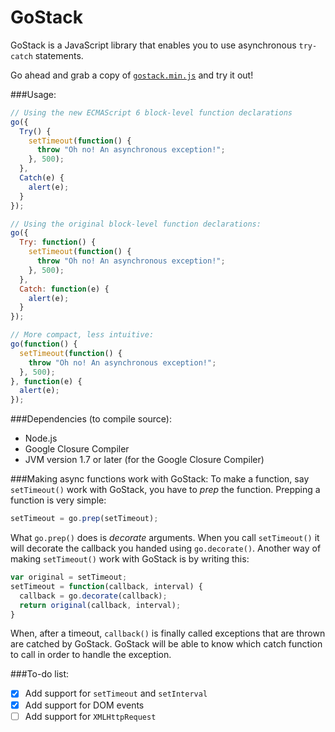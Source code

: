 GoStack
=======

GoStack is a JavaScript library that enables you to use asynchronous ``try-catch`` statements.

Go ahead and grab a copy of [``gostack.min.js``](https://raw.githubusercontent.com/bartjoyce/GoStack/master/bin/gostack.min.js) and try it out!

###Usage:
```javascript
// Using the new ECMAScript 6 block-level function declarations
go({
  Try() {
    setTimeout(function() {
      throw "Oh no! An asynchronous exception!";
    }, 500);
  },
  Catch(e) {
    alert(e);
  }
});

// Using the original block-level function declarations:
go({
  Try: function() {
    setTimeout(function() {
      throw "Oh no! An asynchronous exception!";
    }, 500);
  },
  Catch: function(e) {
    alert(e);
  }
});

// More compact, less intuitive:
go(function() {
  setTimeout(function() {
    throw "Oh no! An asynchronous exception!";
  }, 500);
}, function(e) {
  alert(e);
});
```

###Dependencies (to compile source):
- Node.js
- Google Closure Compiler
- JVM version 1.7 or later (for the Google Closure Compiler)

###Making async functions work with GoStack:
To make a function, say ``setTimeout()`` work with GoStack, you have to *prep* the function. Prepping a function is very simple:
```javascript
setTimeout = go.prep(setTimeout);
```
What ``go.prep()`` does is *decorate* arguments. When you call ``setTimeout()`` it will decorate the callback you handed using ``go.decorate()``. Another way of making ``setTimeout()`` work with GoStack is by writing this:
```javascript
var original = setTimeout;
setTimeout = function(callback, interval) {
  callback = go.decorate(callback);
  return original(callback, interval);
}
```
When, after a timeout, ``callback()`` is finally called exceptions that are thrown are catched by GoStack. GoStack will be able to know which catch function to call in order to handle the exception.

###To-do list:
- [X] Add support for ``setTimeout`` and ``setInterval``
- [X] Add support for DOM events
- [ ] Add support for ``XMLHttpRequest``
